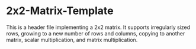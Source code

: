 # 2x2-Matrix-Template
This is a header file implementing a 2x2 matrix.  It supports irregularly sized rows, growing to a new number of rows and columns, copying to another matrix, scalar multiplication, and matrix multiplication.

